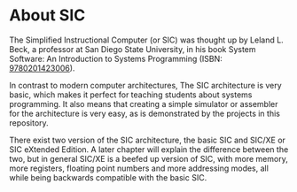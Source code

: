 # About SIC

The Simplified Instructional Computer (or SIC) was thought up by Leland L. Beck,
a professor at San Diego State University, in his book System Software: An
Introduction to Systems Programming (ISBN:
[9780201423006](https://isbnsearch.org/isbn/9780201423006)).

In contrast to modern computer architectures, The SIC architecture is very
basic, which makes it perfect for teaching students about systems programming.
It also means that creating a simple simulator or assembler for the architecture
is very easy, as is demonstrated by the projects in this repository.

There exist two version of the SIC architecture, the basic SIC and SIC/XE or
SIC eXtended Edition.
A later chapter will explain the difference between the two, but in general
SIC/XE is a beefed up version of SIC, with more memory, more registers, floating
point numbers and more addressing modes, all while being backwards compatible
with the basic SIC.
